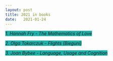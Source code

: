 ```yaml
---
layout: post
title: 2021 in books
date:   2021-01-24 
---
```


<i><span style="background-color: #20B2AA">1. Hannah Fry - The Mathematics of Love </span></i>

<i><span style="background-color: #20B2AA">2. Olga Tokarczuk - Flights (Bieguni) </span></i>

<i><span style="background-color: #20B2AA">3. Joan Bybee - Language, Usage and Cognition </span></i>


